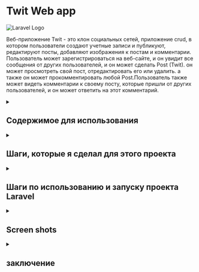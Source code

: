 # Twit Web app

![Laravel Logo](https://laravel.com/img/logomark.min.svg)

Веб-приложение Twit - это клон социальных сетей, приложение crud, в котором пользователи создают учетные записи и публикуют, редактируют посты, добавляют изображения к постам и комментарии.
Пользователь может зарегистрироваться на веб-сайте, и он увидит все сообщения от других пользователей, и он может сделать Post (Twit).
он может просмотреть свой пост, отредактировать его или удалить. а также он может прокомментировать любой Post.Пользователь также может видеть комментарии к своему посту, которые пришли от других пользователей,
и он может ответить на этот комментарий. 


<details>
 <summary><h2>Содержимое для использования</h2></summary>

- Laravel v10
- Docker
- Node.js & NPM
- Reactjs
- Inertiajs
- MySQL 
- Elasticsearch для получения логов из приложения
- Kibana для просмотра логов, которые находятся в elasticsearch и поступают из приложения
- Grafana для просмотра логов также из elasticsearch

</details>


<details>
 <summary><h2>Шаги, которые я сделал для этого проекта</h2></summary>





1. Создайте файл docker-compose с изображениями (app, mysql, elasticsearch, kibana, grafana):

Представляет файл docker-compose.yml, который определяет конфигурацию сервисов и их зависимостей в Docker-контейнерах.
version: '3.8': Определяет версию синтаксиса для файла docker-compose.yml (версия 3.8).

services: Определяет список сервисов, которые будут запущены в контейнерах.

app: Описывает сервис приложения Laravel.

build: Указывает, что контейнер будет построен на основе Docker-образа, используя Dockerfile из текущего контекста.
container_name: Задает имя контейнера (laravel_app).
ports: Открывает порт хоста 8000 и перенаправляет его на порт контейнера 8000.
volumes: Монтирует текущую директорию внутрь контейнера в директорию /var/www/html.
depends_on: Задает зависимость от сервиса "mysql".
mysql: Описывает сервис базы данных MySQL.

image: Указывает Docker-образ, который будет использован (mysql:8.0).
ports: Открывает порт хоста 3307 и перенаправляет его на порт контейнера 3306.
environment: Задает переменные окружения для конфигурации MySQL.
volumes: Создает Docker Volume для хранения данных MySQL.
elasticsearch: Описывает сервис Elasticsearch.

image: Указывает Docker-образ Elasticsearch (elasticsearch:7.6.2).
container_name: Задает имя контейнера (elasticsearch).
environment: Задает переменные окружения для конфигурации Elasticsearch.
ports: Открывает порт хоста 9200 и перенаправляет его на порт контейнера 9200.
deploy: Определяет конфигурацию развертывания сервиса Elasticsearch.
kibana: Описывает сервис Kibana.

image: Указывает Docker-образ Kibana (kibana:7.6.2).
container_name: Задает имя контейнера (kibana).
ports: Открывает порт хоста 5601 и перенаправляет его на порт контейнера 5601.
depends_on: Задает зависимость от сервиса "elasticsearch".
grafana: Описывает сервис Grafana.

image: Указывает Docker-образ Grafana (grafana/grafana).
container_name: Задает имя контейнера (grafana).
ports: Открывает порт хоста 8080 и перенаправляет его на порт контейнера 3000.
depends_on: Задает зависимость от сервиса "elasticsearch".
volumes: Определяет список Docker Volumes, которые будут использоваться контейнерами.

twit_mysql_data: Создает Docker Volume с именем "twit_mysql_data" для хранения данных MySQL.

```bash
version: '3.8'

services:
    app:
        build:
            context: .
            dockerfile: Dockerfile
        container_name: laravel_app
        ports:
            - "8000:8000"
        volumes:
            - .:/var/www/html
        depends_on:
            - mysql

    mysql:
        image: mysql:8.0
        ports:
            - '3307:3306'
        environment:
            MYSQL_ROOT_PASSWORD: '${DB_PASSWORD}'
            MYSQL_ROOT_HOST: "%"
            MYSQL_DATABASE: '${DB_DATABASE}'
            MYSQL_PASSWORD: '${DB_PASSWORD}'
        volumes:
            - twit_mysql_data:/var/lib/mysql

    elasticsearch:
        image: elasticsearch:7.6.2
        container_name: elasticsearch
        environment:
            - discovery.type=single-node
        ports:
            - "9200:9200"
        deploy:
            resources:
                limits:
                    memory: 4g

    kibana:
        image: kibana:7.6.2
        container_name: kibana
        ports:
            - "5601:5601"
        depends_on:
            - elasticsearch

    grafana:
        image: grafana/grafana
        container_name: grafana
        ports:
            - "8080:3000"
        depends_on:
            - elasticsearch

volumes:
    twit_mysql_data:

```

2. Создать Dockerfile:

FROM php:8.2.0-fpm: Определяет базовый образ с PHP версии 8.2.0 и модулем FPM.

WORKDIR /var/www/html: Устанавливает рабочую директорию внутри образа на /var/www/html.

RUN apt-get update && apt-get install -y: Обновляет списки пакетов и устанавливает системные зависимости.

&& docker-php-ext-install zip pdo_mysql pdo_pgsql: Устанавливает расширения PHP для работы с ZIP, MySQL и PostgreSQL.

RUN curl -sS https://getcomposer.org/installer | php -- --install-dir=/usr/local/bin --filename=composer: Устанавливает Composer, менеджер зависимостей для PHP.

COPY . .: Копирует содержимое текущей директории (где находится Dockerfile) в рабочую директорию внутри образа.

RUN composer install: Устанавливает зависимости приложения с помощью Composer.

CMD php artisan serve --host=0.0.0.0 --port=8000: Устанавливает команду по умолчанию для запуска PHP-сервера разработки с помощью интерфейса командной строки artisan в Laravel. Сервер настроен на прослушивание всех сетевых интерфейсов (--host=0.0.0.0) и порта 8000 (--port=8000).

```bash
FROM php:8.2.0-fpm

WORKDIR /var/www/html

# Install system dependencies
RUN apt-get update && apt-get install -y \
    libzip-dev \
    zip \
    libpq-dev \
    && docker-php-ext-install zip pdo_mysql pdo_pgsql

# Install Composer
RUN curl -sS https://getcomposer.org/installer | php -- --install-dir=/usr/local/bin --filename=composer

# Copy application files
COPY . .

# Install application dependencies
RUN composer install

CMD php artisan serve --host=0.0.0.0 --port=8000

```
3. Установите docker<br><br><br>
4. Настроить файл .env :

Elasticsearch:

ELASTICSEARCH_HOST=elasticsearch: Хост Elasticsearch, где elasticsearch указывает на имя хоста Elasticsearch.
ELASTICSEARCH_PORT=9200: Порт Elasticsearch, где 9200 указывает на номер порта для подключения к Elasticsearch.
ELASTICSEARCH_SCHEME=http: Протокол для подключения к Elasticsearch, где http указывает на использование протокола HTTP.
ELASTICSEARCH_USER=: Пользователь Elasticsearch (не указано).
ELASTICSEARCH_PASS=: Пароль для пользователя Elasticsearch (не указано).
MySQL:

DB_CONNECTION=mysql: Тип соединения с базой данных MySQL.
DB_HOST=mysql: Хост базы данных MySQL, где mysql указывает на имя хоста.
DB_PORT=3306: Порт базы данных MySQL, где 3306 указывает на номер порта для подключения к MySQL.
DB_DATABASE=chirper: Имя базы данных MySQL, где chirper указывает на имя базы данных.
DB_USERNAME=root: Имя пользователя для подключения к базе данных MySQL, где root указывает на имя пользователя.
DB_PASSWORD=mysecretpassword: Пароль пользователя для подключения к базе данных MySQL, где mysecretpassword указывает на пароль.

```bash
ELASTICSEARCH_HOST=elasticsearch
ELASTICSEARCH_PORT=9200
ELASTICSEARCH_SCHEME=http
ELASTICSEARCH_USER=
ELASTICSEARCH_PASS=


DB_CONNECTION=mysql
DB_HOST=mysql
DB_PORT=3306
DB_DATABASE=chirper
DB_USERNAME=root
DB_PASSWORD=mysecretpassword
```
5. Установите elasticsearch с помощью composer :

```bash
composer require elasticsearch/elasticsearch
```

6. Настройте каналы в config/logging.php :

Этот код представляет собой конфигурацию каналов логирования в Laravel. Вот краткое объяснение каждого блока:

'stack' канал:

'driver' => 'stack': Использует драйвер "stack" для объединения нескольких каналов логирования.
'channels' => ['single', 'elasticsearch']: Определяет список каналов, которые будут использоваться в стеке. В данном случае, используются каналы "single" и "elasticsearch".
'ignore_exceptions' => false: Указывает, что исключения не будут игнорироваться и будут логироваться.
'elasticsearch' канал:

'driver' => 'custom': Использует пользовательский драйвер "custom" для канала.
'via' => App\Logging\ElasticsearchLogger::class: Задает класс ElasticsearchLogger в приложении, который будет использоваться для записи логов в Elasticsearch.
'client' => Elasticsearch\ClientBuilder::fromConfig([...]): Конфигурация клиента Elasticsearch, который будет использоваться для отправки логов.
'index' => 'twit_logs': Имя индекса Elasticsearch, в который будут сохраняться логи. Вы можете настроить это имя по вашему усмотрению.
'level' => 'info': Устанавливает уровень логирования для канала (info - информационные сообщения и выше будут логироваться).


```bash
  'channels' => [
        'stack' => [
            'driver' => 'stack',
            'channels' => ['single', 'elasticsearch'],
            'ignore_exceptions' => false,
        ],
        'elasticsearch' => [
            'driver' => 'custom',
            'via' => App\Logging\ElasticsearchLogger::class,
            'client' => Elasticsearch\ClientBuilder::fromConfig([
                'hosts' => [
                    [
                        'host' => env('ELASTICSEARCH_HOST', 'localhost'),
                        'port' => env('ELASTICSEARCH_PORT', 9200),
                        'scheme' => env('ELASTICSEARCH_SCHEME', 'http'),
                        'user' => env('ELASTICSEARCH_USER', null),
                        'pass' => env('ELASTICSEARCH_PASS', null),
                    ],
                ],
            ]),
            'index' => 'twit_logs', // Customize the index name as per your preference
            'level' => 'info',
        ],
    ],
```

7. Создайте класс App\Logging\Elasticsearch Logger с этим содержимым :

Этот код представляет пользовательский класс ElasticsearchLogger, 
который расширяет AbstractProcessingHandler из пакета Monolog.private $elasticsearch и 
private $index: Приватные свойства класса, которые содержат объект клиента Elasticsearch 
и имя индекса для сохранения логов.

__construct(Client $elasticsearch, $index, $level = Logger::DEBUG, bool $bubble = true): 
Конструктор класса, который принимает объект клиента Elasticsearch, имя индекса, уровень логирования 
(по умолчанию DEBUG) и флаг bubble (по умолчанию true).

protected function write(array $record): void: Защищенный метод, который выполняет запись логов. 
Он вызывается при каждой записи лога.
DateTime и DateTimeZone: Создает объект DateTime с текущим временным штампом в формате UTC.
$formattedTimestamp: Форматирует временной штамп в нужном формате.
if ($record['level'] >= $this->level): Проверяет, достигает ли уровень лога минимального уровня,
чтобы быть записанным в Elasticsearch.
$this->elasticsearch->index([...]): Использует объект клиента Elasticsearch для 
индексации (сохранения) логов в Elasticsearch. Индекс, сообщение, уровень лога, контекст 
и отформатированный временной штамп передаются в теле индексации.

```bash
class ElasticsearchLogger extends AbstractProcessingHandler
{
    private $elasticsearch;
    private $index;

    public function __construct(Client $elasticsearch, $index, $level = Logger::DEBUG, bool $bubble = true)
    {
        parent::__construct($level, $bubble);
        $this->elasticsearch = $elasticsearch;
        $this->index = $index;
    }

    protected function write(array $record): void
    {
        // Create a DateTime object with the current timestamp
        $timestamp = new DateTime('now', new DateTimeZone('UTC'));

        // Format the timestamp in the desired format
        $formattedTimestamp = $timestamp->format('Y-m-d\TH:i:s.u\Z');

        if ($record['level'] >= $this->level) {
            $this->elasticsearch->index([
                'index' => $this->index,
                'body' => [
                    'message' => $record['message'],
                    'level' => $record['level_name'],
                    'context' => $record['context'],
//                    'timestamp' => $record['datetime']->format('Y-m-d H:i:s'),
                    'timestamp' => $formattedTimestamp,
                ],
            ]);
        }
    }
}
```

8. Отправка логики при регистрации пользователя в elasticsearch :

Я использовал некоторые журналы в классе RegisterController.
когда пользователь зарегистрируется, журналы будут отправлены в elasticsearch с
сообщением о том, что зарегистрирован новый пользователь.<br><br><br><br>

$request->validate([...]): Выполняет проверку входящих данных из запроса на соответствие определенным правилам валидации.

'name' => 'required|string|max:255': Поле "name" обязательно для заполнения, должно быть строкой и иметь максимальную длину 255 символов.
'email' => 'required|string|email|max:255|unique:'.User::class: Поле "email" обязательно для заполнения, должно быть строкой, должно быть валидным email-адресом, иметь максимальную длину 255 символов и быть уникальным в таблице "users".
'password' => ['required', 'confirmed', Rules\Password::defaults()]: Поле "password" обязательно для заполнения, должно быть подтверждено с помощью дополнительного поле "password_confirmation" и должно соответствовать правилам, определенным в классе Rules\Password::defaults().
$user = User::create([...]): Создает новую запись пользователя в базе данных, используя метод create модели User. Используются значения из запроса для полей "name", "email" и "password". Пароль хешируется с помощью Hash::make().

event(new Registered($user)): Генерирует событие Registered, которое может быть обработано другими слушателями (listeners). Это позволяет выполнять дополнительные действия при регистрации нового пользователя.

Auth::login($user): Выполняет вход пользователя в систему, автоматически аутентифицируя его.

LogsController::sendLogs([...]): Вызывает статический метод sendLogs в LogsController для отправки логов. Передает сообщение "New user has registered", уровень лога "info" и данные о зарегистрированном пользователе (имя и электронная почта).

return redirect(RouteServiceProvider::HOME): Возвращает перенаправление на определенный маршрут, указанный в RouteServiceProvider::HOME (обычно это домашняя страница после успешной регистрации пользователя).

```bash

 public function store(Request $request): RedirectResponse
    {
        $request->validate([
            'name' => 'required|string|max:255',
            'email' => 'required|string|email|max:255|unique:'.User::class,
            'password' => ['required', 'confirmed', Rules\Password::defaults()],
        ]);

        $user = User::create([
            'name' => $request->name,
            'email' => $request->email,
            'password' => Hash::make($request->password),
        ]);

        event(new Registered($user));

        Auth::login($user);
        LogsController::sendLogs('New user has registered' , 'info' , $request->name , $request->email);

        return redirect(RouteServiceProvider::HOME);
    }
    
 ```

9. Отправка логики когда пользователь зарегистрировал twit (post) в elasticsearch :

представляет метод store в контроллере, который обрабатывает сохранение нового твита (сообщения).
LogsController::sendLogs([...]): Вызывает статический метод sendLogs в LogsController для отправки логов. Передает сообщение "Twit has been added", уровень лога "info" 
и данные о пользователе, который добавил твит (имя и электронная почта).

```bash
 public function store(Request $request)
    {
        // TODO: learn more about laravel validation

        $validated = $request->validate([
            'message' => 'required|string|max:255',
            'images' => 'array | max:3'
        ]);
        $images = [];
        $message = '';

        //if images are present, we loop through them and save them to the public folder
        if ($request->hasFile('images')) {
            foreach ($validated['images'] as $image) {
                $imageName = uniqid() . '.' . $image->getClientOriginalExtension();
                $path = public_path('uploads/images/'.$imageName);
                Image::make($image->getRealPath())->resize(800,null, function($constraint){
                    $constraint->aspectRatio();
                })->save($path);
                // $image->move(public_path('/uploads/images'), $imageName);
                array_push($images, $imageName);
            }
            $message = $validated['message'];

            $request->user()->twits()->create([
                'message' => $message,
                'images' => $images
            ]);
            // Log an info message

            LogsController::sendLogs("Twit has been added" , 'info', auth()->user()->name , auth()->user()->email);

        } else {
            $request->user()->twits()->create([
                'message' => $validated['message'],
            ]);
        }
        LogsController::sendLogs("Twit has been added" , 'info', auth()->user()->name , auth()->user()->email);

        //then redirect
        return redirect(route('twits.index'));
    }
 ```







</details>


<details>
  <summary><h2>Шаги по использованию и запуску проекта Laravel</h2></summary>

1. Клонируйте репозиторий на свой локальный компьютер, используя следующую команду:
   ```bash
   git clone https://github.com/RaClover/TwitAppWithElasticsearch.git
   ```

2. Измените текущий каталог на TwitAppWithElasticsearch:
   ```bash
   cd TwitAppWithElasticsearch
   ```


3. Установите зависимости проекта с помощью Composer:
   ```bash
   composer install
   ```


4. Создайте копию файла .env.example:
   ```bash
   cp .env.example .env
   ```


5. Сгенерируйте новый ключ приложения для Laravel:
   ```bash
   php artisan key:generate
   ```


6. Запустите контейнеры Docker:
   ```bash
   docker-compose up -d
   ```


7. Перечислите запущенные в данный момент контейнеры Docker:
   ```bash
   docker ps 
   ```


8. Войдите в контейнер Docker с именем laravel_app и откройте терминальную сессию (bash) внутри контейнера.:
   ```bash
   docker exec -it laravel_app bash 
   ```


9. Запустите миграцию базы данных с помощью команды Laravel Artisan:
   ```bash
   php artisan migrate:fresh 
   ```


10. откройте проект laravel:
   ```bash
   http://localhost:8000 
   ```

11. откройте страницу elasticsearch:
   ```bash
   http://localhost:9200
   ```

12. открыть страницу Kibana:
   ```bash
   http://localhost:5601
   ```

13. открыть страницу Grafana:
   ```bash
   http://localhost:8080
   ```
or 
 ```bash
   http://localhost:3000
   ```
   

</details>


<details>
  <summary><h2>Screen shots</h2></summary>

### 1. Скриншот списка контейнеров в терминале
![Login Page](Images/ConsoleImage.jpg)

после запуска команды docker ps, теперь мы видим, что все контейнеры запущены

### 2. Скриншот контейнеров на панели управления docker
![Registration Page](Images/DockerContainersImage.jpg)



### 3. Скриншот изображений на панели управления docker
![Registration Page](Images/DockerIagesImage.jpg)


### 4. Скриншот страницы входа в систему
![Registration Page](Images/LoginImage.jpg)



### 5. Скриншот страницы регистрации
![Registration Page](Images/RegisterImage.jpg)




### 6. скриншот главной страницы с Twig
![Registration Page](Images/HomePageImage.jpg)




### 7. Скриншот страницы комментариев
![Registration Page](Images/CommentImage.jpg)

Пользователь может прокомментировать любой пост.



### 8. Скриншот страницы обновления
![Registration Page](Images/UpdateTwitImage.jpg)

Пользователь также может обновить Twit (Post)



### 9. Скриншот страницы elasticsearch
![Registration Page](Images/ElasticJsonImage.jpg)

страница elasticsearch возвращает json-файл со всеми данными.


### 10. Скриншот страницы kibana индекса
![Registration Page](Images/CreateIndexPatternImage.jpg)

Скриншот страницы kibana для создания индекса (индекс, который я использовал в коде)


### 11. Скриншот страницы kibana индекса
![Registration Page](Images/CreateIndexPatternImage2.jpg)


### 12. Снимок экрана с данными logs kibana
![Registration Page](Images/KibanaData1.jpg)

теперь мы видим, что в индексе twit_logs есть данные.


### 13. Скриншот logs kibana
![Registration Page](Images/KibanaLogsList.jpg)

Мы видим, что в индексе twit_logs есть logs, полученные из elasticsearch , и они получены из проекта laravel.



### 14. тоже Скриншот logs kibana
![Registration Page](Images/KibanaLogsList2.jpg)

Теперь мы видим, что есть несколько logs с разными сообщениями ,
например, что есть пользователь, который был зарегистрирован, и есть twit, который был добавлен пользователем.


### 15. тоже Скриншот logs kibana
![Registration Page](Images/KibanaLogsList3.jpg)


### 16. скриншот данных json из одного log
![Registration Page](Images/KibanaLogsJson.jpg)

мы видим, что в Json есть данные log.

### 17. скриншот статуса журналов kibana и статуса индекса twit_logs
![Registration Page](Images/KibanaLogsStatus.jpg)

мы можем видеть статус индекса twit_logs, размер хранилища и количество документов


### 18. Скриншот страницы grafan
![Registration Page](Images/Grafana1.jpg)

на этом скриншоте мы видим, что есть страница, которую необходимо заполнить данными elasticsearch, 
такими как название индекса, URL-адрес elasticsearch.


### 19. Скриншот страницы grafan
![Registration Page](Images/grafana2.jpg)

здесь мы ввели название нашего индекса - twit_logs


### 20. Скриншот страницы grafan
![Registration Page](Images/grafana3.jpg)

Здесь мы должны нажать кнопку Сохранить и протестировать.





### 21. Скриншот панели мониторинга grafana
![Registration Page](Images/GrafanaLogs.jpg)

Скриншот панели мониторинга grafana с журналами, полученными из elasticsearch.




### 22. Скриншот панели мониторинга grafana
![Registration Page](Images/GrafanaLogs2.jpg)

Скриншот панели мониторинга grafana с журналами, полученными из elasticsearch.

</details>


<details>
  <summary><h2>заключение</h2></summary>

Я использовал laravel с Inertia и Reactjs для создания веб-приложений Posts (Twits). 
пользователь может зарегистрироваться в веб-приложении и перейти на домашнюю страницу, 
где он увидит свои Posts, а также Posts других пользователей. он может сделать Post 
(Twit) с сообщением и с image также, если ему нужно.  Пользователь может комментировать
сообщения других пользователей, а также отвечать на любой комментарий. а также он может нажать на
значок сердечка, если ему понравился Post.  Я внедрил регистрацию в коде. итак, когда пользователь 
зарегистрирован, пользователь сделал Post, пользователь прокомментировал Post или пользователь
обновил свою Post. и и я использовал elasticsearch. Я отправил Logs в elasticsearch, используя 
индекс с именем twit_logs. и elasticsearch успешно получил Logs . и я также использовал kibana, чтобы
просмотреть логи, которые расположены в elasticsearch, с хорошим обзором. и затем я использовал Grafana 
для просмотра логи elasticsearch.
</details>


